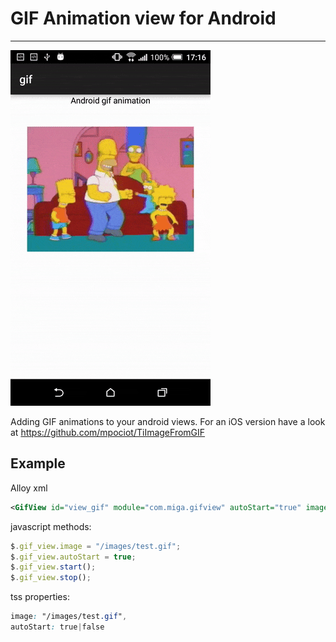# GIF Animation view for Android
---

![gif.gif](gif.gif)

Adding GIF animations to your android views. For an iOS version have a look at https://github.com/mpociot/TiImageFromGIF


## Example

Alloy xml

~~~xml
<GifView id="view_gif" module="com.miga.gifview" autoStart="true" image="/images/test.gif"/>
~~~

javascript methods:

~~~javascript
$.gif_view.image = "/images/test.gif";
$.gif_view.autoStart = true;
$.gif_view.start();
$.gif_view.stop();
~~~

tss properties:

~~~css
image: "/images/test.gif",
autoStart: true|false 
~~~
